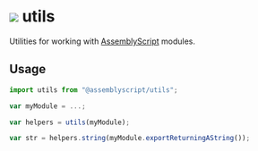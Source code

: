 ![](https://s.gravatar.com/avatar/f105de3decfafc734b8eabe9a960b25d?size=48) utils
=================

Utilities for working with [AssemblyScript](http://assemblyscript.org) modules.

Usage
-----

```js
import utils from "@assemblyscript/utils";

var myModule = ...;

var helpers = utils(myModule);

var str = helpers.string(myModule.exportReturningAString());
```
